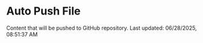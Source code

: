 # Auto Push File

Content that will be pushed to GitHub repository.
Last updated: 06/28/2025, 08:51:37 AM